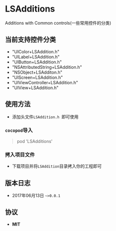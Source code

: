 # LSAdditions
Additions with Common controls(一些常用控件的分类)

## 当前支持控件分类
* "UIColor+LSAddition.h"
* "UILabel+LSAddition.h"
* "UIButton+LSAddition.h"
* "NSAttributedString+LSAddition.h"
* "NSObject+LSAdditon.h"
* "UIScreen+LSAddition.h"
* "UIViewController+LSAddition.h"
* "UIView+LSAddition.h"

## 使用方法
* 添加头文件`LSAddition.h `即可使用

### `cocopod`导入
> pod 'LSAdditions'

### 拷入项目文件
* 下载项目并将`LSAddition`目录拷入你的工程即可

## 版本日志
* 2017年06月13日 `~>0.0.1`

## 协议
* **MIT**
